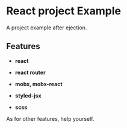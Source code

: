 # React project Example

A project example after ejection.

## Features

- **react**

- **react router**

- **mobx, mobx-react**

- **styled-jsx**

- **scss**

As for other features, help yourself.